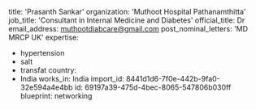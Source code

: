 title: 'Prasanth Sankar'
organization: 'Muthoot Hospital Pathanamthitta'
job_title: 'Consultant in Internal Medicine and Diabetes'
official_title: Dr
email_address: muthootdiabcare@gmail.com
post_nominal_letters: 'MD MRCP UK'
expertise:
  - hypertension
  - salt
  - transfat
country:
  - India
works_in: India
import_id: 8441d1d6-7f0e-442b-9fa0-32e594a4e4bb
id: 69197a39-475d-4bec-8065-547806b030ff
blueprint: networking
